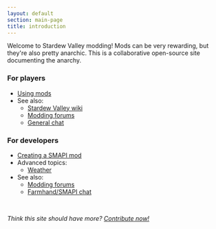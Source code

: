 ```yaml
---
layout: default
section: main-page
title: introduction
---
```


Welcome to Stardew Valley modding! Mods can be very rewarding, but they're also pretty anarchic.
This is a collaborative open-source site documenting the anarchy.

<div class="playerbox">
    <h3>For players</h3>
    <ul>
        <li><a href="guides/using-mods">Using mods</a></li>
        <li>See also:<ul>
            <li><a href="http://stardewvalleywiki.com/">Stardew Valley wiki</a></li>
            <li><a href="http://community.playstarbound.com/forums/mods.215/">Modding forums</a></li>
            <li><a href="https://discord.gg/KCJHWhX">General chat</a></li>
        </ul></li>
    </ul>
</div>
<div class="devbox">
    <h3>For developers</h3>
    <ul>
        <li><a href="guides/creating-a-mod">Creating a SMAPI mod</a></li>
        <li>Advanced topics:<ul>
            <li><a href="guides/weather">Weather</a></li>
        </ul></li>
        <li>See also:<ul>
            <li><a href="http://community.playstarbound.com/forums/mods.215/">Modding forums</a></li>
            <li><a href="https://discordapp.com/invite/0t3fh2xhHVc6Vdyx">Farmhand/SMAPI chat</a></li>
        </ul></li>
    </ul>
</div>
<br clear="all" />

_Think this site should have more? [Contribute now!](https://github.com/canimod/canimod.github.io#readme)_
